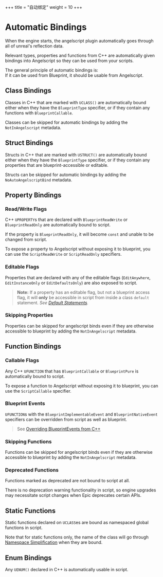 +++
title = "自动绑定"
weight = 10
+++

# Automatic Bindings
When the engine starts, the angelscript plugin automatically goes through all of unreal's reflection data.

Relevant types, properties and functions from C++ are automatically given bindings into Angelscript so they can be used from your scripts.

The general principle of automatic bindings is:  
If it can be used from Blueprint, it should be usable from Angelscript.

## Class Bindings
Classes in C++ that are marked with `UCLASS()` are automatically bound either when they have the `BlueprintType` specifier, or if they contain any functions with `BlueprintCallable`.

Classes can be skipped for automatic bindings by adding the `NotInAngelscript` metadata.

## Struct Bindings
Structs in C++ that are marked with `USTRUCT()` are automatically bound either when they have the `BlueprintType` specifier, or if they contain any properties that are blueprint-accessible or editable.

Structs can be skipped for automatic bindings by adding the `NoAutoAngelscriptBind` metadata.

## Property Bindings
### Read/Write Flags
C++ `UPROPERTY`s that are declared with `BlueprintReadWrite` or `BlueprintReadOnly` are automatically bound to script.

If the property is `BlueprintReadOnly`, it will become `const` and unable to be changed from script.

To expose a property to Angelscript without exposing it to blueprint, you can use the `ScriptReadWrite` or `ScriptReadOnly` specifiers.

### Editable Flags
Properties that are declared with any of the editable flags (`EditAnywhere`, `EditInstanceOnly` or `EditDefaultsOnly`) are also exposed to script.

> **Note:** If a property has an editable flag, but not a blueprint access flag, it will **only** be accessible in script from inside a class `default` statement.
> *See [Default Statements](/scripting/actors-components/#default-statements).*

### Skipping Properties
Properties can be skipped for angelscript binds even if they are otherwise accessible to blueprint by adding the `NotInAngelscript` metadata.

## Function Bindings
### Callable Flags
Any C++ `UFUNCTION` that has `BlueprintCallable` or `BlueprintPure` is automatically bound to script.

To expose a function to Angelscript without exposing it to blueprint, you can use the `ScriptCallable` specifier.

### Blueprint Events
`UFUNCTION`s with the `BlueprintImplementableEvent` and `BlueprintNativeEvent` specifiers can be overridden from script as well as blueprint.

> See [Overriding BlueprintEvents from C++](/scripting/functions-and-events/#overriding-blueprintevents-from-c)

### Skipping Functions
Functions can be skipped for angelscript binds even if they are otherwise accessible to blueprint by adding the `NotInAngelscript` metadata.

### Deprecated Functions
Functions marked as deprecated are not bound to script at all.

There is no deprecation warning functionality in script, so engine upgrades may necessitate script changes when Epic deprecates certain APIs.

## Static Functions
Static functions declared on `UCLASS`es are bound as namespaced global functions in script.

Note that for static functions only, the name of the class will go through [Namespace Simplification](/scripting/function-libraries/#namespace-simplification) when they are bound.

## Enum Bindings
Any `UENUM()` declared in C++ is automatically usable in script.